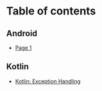 # Table of contents

## Android

* [Page 1](README.md)

## Kotlin

* [Kotlin: Exception Handling](kotlin/kotlin-exception-handling.md)
